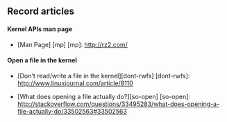 Record articles
---------------------------------------
#### Kernel APIs man page

- [Man Page] [mp]
[mp]: http://rz2.com/


#### Open a file in the kernel

- [Don't read/write a file in the kernel][dont-rwfs]
[dont-rwfs]: http://www.linuxjournal.com/article/8110

- [What does opening a file actually do?][so-open]
[so-open]: http://stackoverflow.com/questions/33495283/what-does-opening-a-file-actually-do/33502563#33502563




